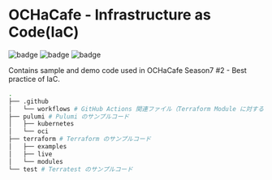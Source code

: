 # OCHaCafe - Infrastructure as Code(IaC)

![badge](https://github.com/shukawam/ochacafe-iac/actions/workflows/terraform-module-test-object-storage.yaml/badge.svg) ![badge](https://github.com/shukawam/ochacafe-iac/actions/workflows/terraform-module-test-vcn.yaml/badge.svg) ![badge](https://github.com/shukawam/ochacafe-iac/actions/workflows/terraform-e2e-test.yaml/badge.svg)


Contains sample and demo code used in OCHaCafe Season7 #2 - Best practice of IaC.

```bash
.
├── .github
│   └── workflows # GitHub Actions 関連ファイル（Terraform Module に対する自動テスト）
├── pulumi # Pulumi のサンプルコード
│   ├── kubernetes
│   └── oci
├── terraform # Terraform のサンプルコード
│   ├── examples
│   ├── live
│   └── modules
└── test # Terratest のサンプルコード
```
